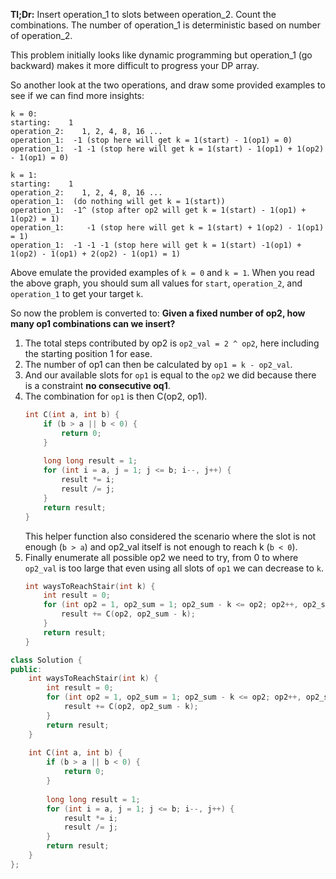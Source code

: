 **Tl;Dr:** Insert operation_1 to slots between operation_2. Count the combinations. The number of operation_1 is deterministic based on number of operation_2.

This problem initially looks like dynamic programming but operation_1 (go backward) makes it more difficult to progress your DP array.

So another look at the two operations, and draw some provided examples to see if we can find more insights:

```
k = 0:
starting:    1
operation_2:    1, 2, 4, 8, 16 ...
operation_1:  -1 (stop here will get k = 1(start) - 1(op1) = 0)
operation_1:  -1 -1 (stop here will get k = 1(start) - 1(op1) + 1(op2) - 1(op1) = 0)
```

```
k = 1:
starting:    1
operation_2:    1, 2, 4, 8, 16 ...
operation_1:  (do nothing will get k = 1(start))
operation_1:  -1^ (stop after op2 will get k = 1(start) - 1(op1) + 1(op2) = 1)
operation_1:     -1 (stop here will get k = 1(start) + 1(op2) - 1(op1) = 1)
operation_1:  -1 -1 -1 (stop here will get k = 1(start) -1(op1) + 1(op2) - 1(op1) + 2(op2) - 1(op1) = 1)
```

Above emulate the provided examples of `k = 0` and `k = 1`. When you read the above graph, you should sum all values for `start`, `operation_2`, and `operation_1` to get your target `k`.

So now the problem is converted to: **Given a fixed number of op2, how many op1 combinations can we insert?**

1. The total steps contributed by op2 is `op2_val = 2 ^ op2`, here including the starting position 1 for ease.
2. The number of op1 can then be calculated by `op1 = k - op2_val`.
3. And our available slots for `op1` is equal to the `op2` we did because there is a constraint **no consecutive oq1**.
4. The combination for `op1` is then C(op2, op1).
    ```C++
    int C(int a, int b) {
        if (b > a || b < 0) {
            return 0;
        }
        
        long long result = 1;
        for (int i = a, j = 1; j <= b; i--, j++) {
            result *= i;
            result /= j;
        }
        return result;
    }
    ```
   This helper function also considered the scenario where the slot is not enough (`b > a`) and op2_val itself is not enough to reach k (`b < 0`).
5. Finally enumerate all possible op2 we need to try, from 0 to where `op2_val` is too large that even using all slots of `op1` we can decrease to `k`.
    ```C++
    int waysToReachStair(int k) {
        int result = 0;
        for (int op2 = 1, op2_sum = 1; op2_sum - k <= op2; op2++, op2_sum *= 2) {
            result += C(op2, op2_sum - k);
        }
        return result;
    }
    ```

```C++
class Solution {
public:
    int waysToReachStair(int k) {
        int result = 0;
        for (int op2 = 1, op2_sum = 1; op2_sum - k <= op2; op2++, op2_sum *= 2) {
            result += C(op2, op2_sum - k);
        }
        return result;
    }
    
    int C(int a, int b) {
        if (b > a || b < 0) {
            return 0;
        }
        
        long long result = 1;
        for (int i = a, j = 1; j <= b; i--, j++) {
            result *= i;
            result /= j;
        }
        return result;
    }
};
```
